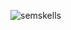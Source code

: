 


 
![semskells](https://user-images.githubusercontent.com/122323870/211434993-33c30ceb-23d6-4891-a59b-78c47544844d.png)
